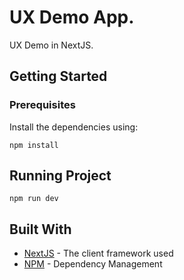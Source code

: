 # UX Demo App.
UX Demo in NextJS.

## Getting Started

### Prerequisites

Install the dependencies using:

```
npm install
```

## Running Project

```
npm run dev
```

## Built With

* [NextJS](https://nextjs.org/) - The client framework used
* [NPM](https://www.npmjs.com/) - Dependency Management
